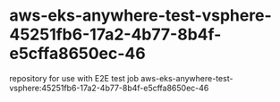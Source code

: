 # aws-eks-anywhere-test-vsphere-45251fb6-17a2-4b77-8b4f-e5cffa8650ec-46
repository for use with E2E test job aws-eks-anywhere-test-vsphere:45251fb6-17a2-4b77-8b4f-e5cffa8650ec-46
